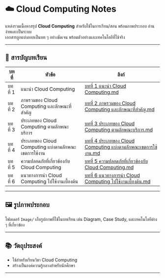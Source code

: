 # ☁️ Cloud Computing Notes

แหล่งรวมเนื้อหาสรุป **Cloud Computing** สำหรับใช้ในการเรียน/สอน พร้อมภาพประกอบ อ่านง่ายและเป็นระบบ  
เอกสารถูกแบ่งออกเป็นบท ๆ อย่างชัดเจน พร้อมตัวอย่างและเทคโนโลยีที่ใช้จริง

---

## 📘 สารบัญบทเรียน

| บทที่ | หัวข้อ | ลิงก์ |
|------|--------|-------|
| บทที่ 1 | แนะนำ Cloud Computing | [บทที่ 1 แนะนำ Cloud Computing.md](./บทที่%201%20แนะนำ%20Cloud%20Computing.md) |
| บทที่ 2 | ภาพรวมของ Cloud Computing และลักษณะที่สำคัญ | [บทที่ 2 ภาพรวมของ Cloud Computing และลักษณะที่สำคัญ.md](./บทที่%202%20ภาพรวมของ%20Cloud%20Computing%20และลักษณะที่สำคัญ.md) |
| บทที่ 3 | ประเภทของ Cloud Computing ตามลักษณะบริการ | [บทที่ 3 ประเภทของ Cloud Computing ตามลักษณะบริการ.md](./บทที่%203%20ประเภทของ%20Cloud%20Computing%20ตามลักษณะบริการ.md) |
| บทที่ 4 | ประเภทของ Cloud Computing แบ่งตามลักษณะเขตการใช้งาน | [บทที่ 4 ประเภทของ Cloud Computing แบ่งตามลักษณะเขตการใช้งาน.md](./บทที่%204%20ประเภทของ%20Cloud%20Computing%20แบ่งตามลักษณะเขตการใช้งาน.md) |
| บทที่ 5 | ความปลอดภัยที่เกี่ยวข้องกับ Cloud Computing | [บทที่ 5 ความปลอดภัยที่เกี่ยวข้องกับ Cloud Computing.md](./บทที่%205%20ความปลอดภัยที่เกี่ยวข้องกับ%20Cloud%20Computing.md) |
| บทที่ 6 | แนวทางการนำ Cloud Computing ไปใช้งานเบื้องต้น | [บทที่ 6 แนวทางการนำ Cloud Computing ไปใช้งานเบื้องต้น.md](./บทที่%206%20แนวทางการนำ%20Cloud%20Computing%20ไปใช้งานเบื้องต้น.md) |

---

## 🖼 รูปภาพประกอบ

โฟลเดอร์ `Image/` เก็บรูปภาพที่ใช้ในบทเรียน เช่น Diagram, Case Study, และเทคโนโลยีต่าง ๆ ที่เกี่ยวข้อง

---

## 📚 วัตถุประสงค์

- ใช้สำหรับเรียนวิชา Cloud Computing
- สร้างเป็นองค์ความรู้กลางสำหรับนักศึกษา

---
